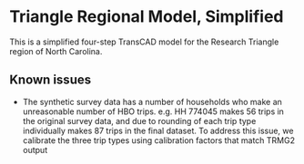 # Triangle Regional Model, Simplified

This is a simplified four-step TransCAD model for the Research Triangle region of North Carolina.


## Known issues

- The synthetic survey data has a number of households who make an unreasonable number of HBO trips. e.g. HH 774045 makes 56 trips in the original survey data, and due to rounding of each trip type individually makes 87 trips in the final dataset. To address this issue, we calibrate the three trip types using calibration factors that match TRMG2 output